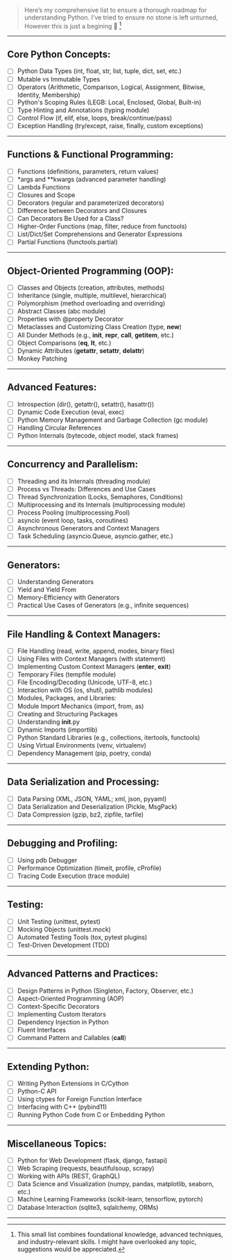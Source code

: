 

> Here’s my comprehensive list to ensure a thorough roadmap for understanding Python. I’ve tried to ensure no stone is left unturned, However this is just a begining 🥹 [^1]
---

## Core Python Concepts:
- [ ] Python Data Types (int, float, str, list, tuple, dict, set, etc.)
- [ ] Mutable vs Immutable Types
- [ ] Operators (Arithmetic, Comparison, Logical, Assignment, Bitwise, Identity, Membership)
- [ ] Python's Scoping Rules (LEGB: Local, Enclosed, Global, Built-in)
- [ ] Type Hinting and Annotations (typing module)
- [ ] Control Flow (if, elif, else, loops, break/continue/pass)
- [ ] Exception Handling (try/except, raise, finally, custom exceptions)

---

## Functions & Functional Programming:
- [ ] Functions (definitions, parameters, return values)
- [ ] *args and **kwargs (advanced parameter handling)
- [ ] Lambda Functions
- [ ] Closures and Scope
- [ ] Decorators (regular and parameterized decorators)
- [ ] Difference between Decorators and Closures
- [ ] Can Decorators Be Used for a Class?
- [ ] Higher-Order Functions (map, filter, reduce from functools)
- [ ] List/Dict/Set Comprehensions and Generator Expressions
- [ ] Partial Functions (functools.partial)

---

## Object-Oriented Programming (OOP):
- [ ] Classes and Objects (creation, attributes, methods)
- [ ] Inheritance (single, multiple, multilevel, hierarchical)
- [ ] Polymorphism (method overloading and overriding)
- [ ] Abstract Classes (abc module)
- [ ] Properties with @property Decorator
- [ ] Metaclasses and Customizing Class Creation (type, __new__)
- [ ] All Dunder Methods (e.g., __init__, __repr__, __call__, __getitem__, etc.)
- [ ] Object Comparisons (__eq__, __lt__, etc.)
- [ ] Dynamic Attributes (__getattr__, __setattr__, __delattr__)
- [ ] Monkey Patching

---

## Advanced Features:
- [ ] Introspection (dir(), getattr(), setattr(), hasattr())
- [ ] Dynamic Code Execution (eval, exec)
- [ ] Python Memory Management and Garbage Collection (gc module)
- [ ] Handling Circular References
- [ ] Python Internals (bytecode, object model, stack frames)

---

## Concurrency and Parallelism:
- [ ] Threading and its Internals (threading module)
- [ ] Process vs Threads: Differences and Use Cases
- [ ] Thread Synchronization (Locks, Semaphores, Conditions)
- [ ] Multiprocessing and its Internals (multiprocessing module)
- [ ] Process Pooling (multiprocessing.Pool)
- [ ] asyncio (event loop, tasks, coroutines)
- [ ] Asynchronous Generators and Context Managers
- [ ] Task Scheduling (asyncio.Queue, asyncio.gather, etc.)

---

## Generators:
- [ ] Understanding Generators
- [ ] Yield and Yield From
- [ ] Memory-Efficiency with Generators
- [ ] Practical Use Cases of Generators (e.g., infinite sequences)

---

## File Handling & Context Managers:
- [ ] File Handling (read, write, append, modes, binary files)
- [ ] Using Files with Context Managers (with statement)
- [ ] Implementing Custom Context Managers (__enter__, __exit__)
- [ ] Temporary Files (tempfile module)
- [ ] File Encoding/Decoding (Unicode, UTF-8, etc.)
- [ ] Interaction with OS (os, shutil, pathlib modules)
- [ ] Modules, Packages, and Libraries:
- [ ]  Module Import Mechanics (import, from, as)
- [ ] Creating and Structuring Packages
- [ ] Understanding __init__.py
- [ ] Dynamic Imports (importlib)
- [ ] Python Standard Libraries (e.g., collections, itertools, functools)
- [ ] Using Virtual Environments (venv, virtualenv)
- [ ] Dependency Management (pip, poetry, conda)

---

## Data Serialization and Processing:
- [ ]  Data Parsing (XML, JSON, YAML; xml, json, pyyaml)
- [ ] Data Serialization and Deserialization (Pickle, MsgPack)
- [ ] Data Compression (gzip, bz2, zipfile, tarfile)

---

## Debugging and Profiling:
- [ ] Using pdb Debugger
- [ ] Performance Optimization (timeit, profile, cProfile)
- [ ] Tracing Code Execution (trace module)

---

## Testing:
- [ ] Unit Testing (unittest, pytest)
- [ ] Mocking Objects (unittest.mock)
- [ ] Automated Testing Tools (tox, pytest plugins)
- [ ] Test-Driven Development (TDD)

---

## Advanced Patterns and Practices:
- [ ] Design Patterns in Python (Singleton, Factory, Observer, etc.)
- [ ] Aspect-Oriented Programming (AOP)
- [ ] Context-Specific Decorators
- [ ] Implementing Custom Iterators
- [ ] Dependency Injection in Python
- [ ] Fluent Interfaces
- [ ] Command Pattern and Callables (__call__)

---

## Extending Python:
- [ ] Writing Python Extensions in C/Cython
- [ ] Python-C API
- [ ] Using ctypes for Foreign Function Interface
- [ ] Interfacing with C++ (pybind11)
- [ ] Running Python Code from C or Embedding Python

---

## Miscellaneous Topics:
- [ ] Python for Web Development (flask, django, fastapi)
- [ ] Web Scraping (requests, beautifulsoup, scrapy)
- [ ] Working with APIs (REST, GraphQL)
- [ ] Data Science and Visualization (numpy, pandas, matplotlib, seaborn, etc.)
- [ ] Machine Learning Frameworks (scikit-learn, tensorflow, pytorch)
- [ ] Database Interaction (sqlite3, sqlalchemy, ORMs)

---

[^1]: This small list combines foundational knowledge, advanced techniques, and industry-relevant skills. I might have overlooked any topic, suggestions would be appreciated.
